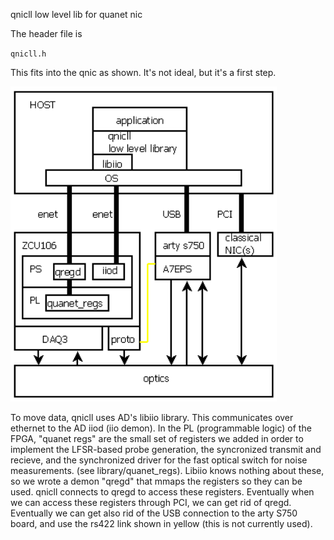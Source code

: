 
qnicll
low level lib for quanet nic

The header file is

`qnicll.h`

This fits into the qnic as shown.  It's not ideal, but it's a first step.

![qnic layers!](assets/qnic_layers.png "qnic layers")

To move data, qnicll uses AD's libiio library.  This communicates over ethernet to the AD iiod (iio demon).  In the PL (programmable logic) of the FPGA, "quanet regs" are the small set of registers we added in order to implement the LFSR-based probe generation, the syncronized transmit and recieve, and the synchronized driver for the fast optical switch for noise measurements.  (see library/quanet_regs).  Libiio knows nothing about these, so we wrote a demon "qregd" that mmaps the registers so they can be used.  qnicll connects to qregd to access these registers.  Eventually when we can access these registers through PCI, we can get rid of qregd.  Eventually we can get also rid of the USB connection to the arty S750 board, and use the rs422 link shown in yellow (this is not currently used).

